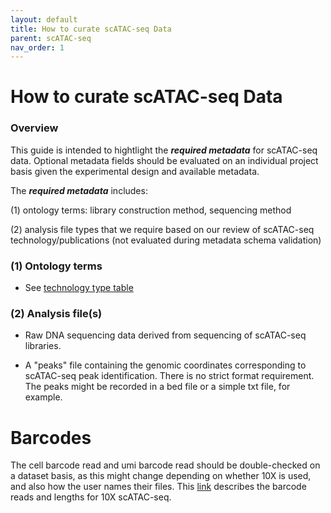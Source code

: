```yaml
---
layout: default
title: How to curate scATAC-seq Data
parent: scATAC-seq
nav_order: 1
---
```


# How to curate scATAC-seq Data

### Overview

This guide is intended to hightlight the ***required metadata*** for scATAC-seq data. Optional metadata fields should be evaluated on an individual project basis given the experimental design and available metadata.

The ***required metadata*** includes:

(1) ontology terms: library construction method, sequencing method

(2) analysis file types that we require based on our review of scATAC-seq technology/publications (not evaluated during metadata schema validation)

### (1) Ontology terms

- See [technology type table](https://github.com/ebi-ait/hca-ebi-wrangler-central/blob/master/technology_type_table.md)

### (2) Analysis file(s)

- Raw DNA sequencing data derived from sequencing of scATAC-seq libraries.

- A "peaks" file containing the genomic coordinates corresponding to scATAC-seq peak identification. There is no strict format requirement. The peaks might be recorded in a bed file or a simple txt file, for example.

# Barcodes

The cell barcode read and umi barcode read should be double-checked on a dataset basis, as this might change depending on whether 10X is used, and also how the user names their files. This [link](https://divingintogeneticsandgenomics.rbind.io/post/understand-10x-scrnaseq-and-scatac-fastqs/) describes the barcode reads and lengths for 10X scATAC-seq.
